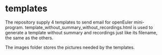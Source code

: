 # templates

The repository supply 4 templates to send email for openEuler mini-program.
template_without_summary_without_recordings.html is used to generate a template without summary and recordings just like its filename, the same as the others.

The images folder stores the pictures needed by the templates.
